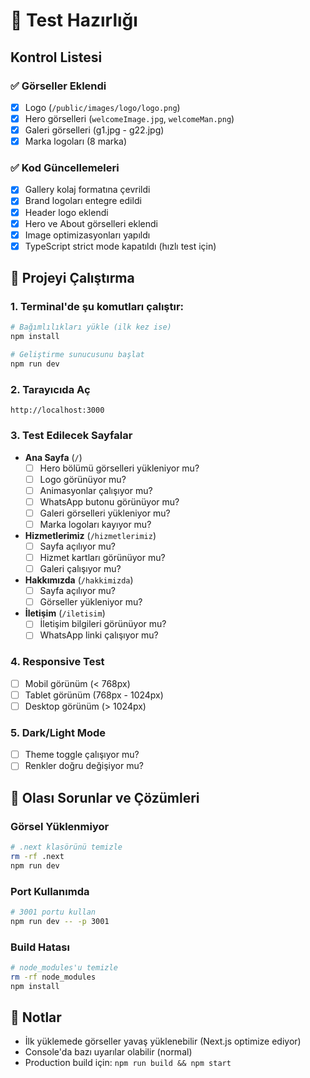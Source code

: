 # 🚀 Test Hazırlığı

## Kontrol Listesi

### ✅ Görseller Eklendi
- [x] Logo (`/public/images/logo/logo.png`)
- [x] Hero görselleri (`welcomeImage.jpg`, `welcomeMan.png`)
- [x] Galeri görselleri (g1.jpg - g22.jpg)
- [x] Marka logoları (8 marka)

### ✅ Kod Güncellemeleri
- [x] Gallery kolaj formatına çevrildi
- [x] Brand logoları entegre edildi
- [x] Header logo eklendi
- [x] Hero ve About görselleri eklendi
- [x] Image optimizasyonları yapıldı
- [x] TypeScript strict mode kapatıldı (hızlı test için)

## 🏃 Projeyi Çalıştırma

### 1. Terminal'de şu komutları çalıştır:

```bash
# Bağımlılıkları yükle (ilk kez ise)
npm install

# Geliştirme sunucusunu başlat
npm run dev
```

### 2. Tarayıcıda Aç

```
http://localhost:3000
```

### 3. Test Edilecek Sayfalar

- **Ana Sayfa** (`/`)
  - [ ] Hero bölümü görselleri yükleniyor mu?
  - [ ] Logo görünüyor mu?
  - [ ] Animasyonlar çalışıyor mu?
  - [ ] WhatsApp butonu görünüyor mu?
  - [ ] Galeri görselleri yükleniyor mu?
  - [ ] Marka logoları kayıyor mu?
  
- **Hizmetlerimiz** (`/hizmetlerimiz`)
  - [ ] Sayfa açılıyor mu?
  - [ ] Hizmet kartları görünüyor mu?
  - [ ] Galeri çalışıyor mu?

- **Hakkımızda** (`/hakkimizda`)
  - [ ] Sayfa açılıyor mu?
  - [ ] Görseller yükleniyor mu?

- **İletişim** (`/iletisim`)
  - [ ] İletişim bilgileri görünüyor mu?
  - [ ] WhatsApp linki çalışıyor mu?

### 4. Responsive Test

- [ ] Mobil görünüm (< 768px)
- [ ] Tablet görünüm (768px - 1024px)
- [ ] Desktop görünüm (> 1024px)

### 5. Dark/Light Mode

- [ ] Theme toggle çalışıyor mu?
- [ ] Renkler doğru değişiyor mu?

## 🐛 Olası Sorunlar ve Çözümleri

### Görsel Yüklenmiyor
```bash
# .next klasörünü temizle
rm -rf .next
npm run dev
```

### Port Kullanımda
```bash
# 3001 portu kullan
npm run dev -- -p 3001
```

### Build Hatası
```bash
# node_modules'u temizle
rm -rf node_modules
npm install
```

## 📝 Notlar

- İlk yüklemede görseller yavaş yüklenebilir (Next.js optimize ediyor)
- Console'da bazı uyarılar olabilir (normal)
- Production build için: `npm run build && npm start`

